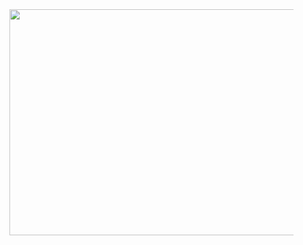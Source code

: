 
<img src="https://github.com/YigitTilki/YigitTilki/assets/100236981/381f8a7c-ab40-4b51-be6c-4be756ccc137" width = "1000" height = "400">
